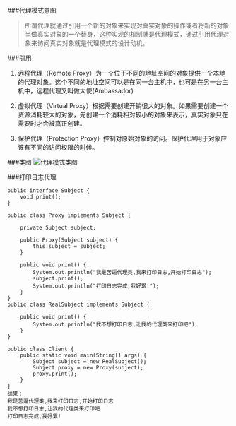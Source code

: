 ###代理模式意图
>所谓代理就通过引用一个新的对象来实现对真实对象的操作或者将新的对象当做真实对象的一个替身，这种实现的机制就是代理模式，通过引用代理对象来访问真实对象就是代理模式的设计动机。

###引用
1. 远程代理（Remote  Proxy）为一个位于不同的地址空间的对象提供一个本地的代理对象。这个不同的地址空间可以是在同一台主机中，也可是在另一台主机中，远程代理又叫做大使(Ambassador)

2.  虚拟代理（Virtual Proxy）根据需要创建开销很大的对象。如果需要创建一个资源消耗较大的对象，先创建一个消耗相对较小的对象来表示，真实对象只在需要时才会被真正创建。 

3. 保护代理（Protection Proxy）控制对原始对象的访问。保护代理用于对象应该有不同的访问权限的时候。

###类图
![代理模式类图](http://7xpxnz.com1.z0.glb.clouddn.com/%E8%AE%BE%E8%AE%A1%E6%A8%A1%E5%BC%8F%E2%80%94%E4%BB%A3%E7%90%86%E6%A8%A1%E5%BC%8F.jpg)

###打印日志代理

```
public interface Subject {
    void print();
}

public class Proxy implements Subject {

    private Subject subject;

    public Proxy(Subject subject) {
        this.subject = subject;
    }

    public void print() {
        System.out.println("我是苦逼代理类,我来打印日志,开始打印日志");
        subject.print();
        System.out.println("打印日志完成,我好累!");
    }
}
public class RealSubject implements Subject {

    public void print() {
        System.out.println("我不想打印日志,让我的代理类来打印吧");
    }
}

public class Client {
    public static void main(String[] args) {
        Subject subject = new RealSubject();
        Subject proxy = new Proxy(subject);
        proxy.print();
    }
}
结果：
我是苦逼代理类,我来打印日志,开始打印日志
我不想打印日志,让我的代理类来打印吧
打印日志完成,我好累!
```
